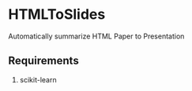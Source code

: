 HTMLToSlides
============
Automatically summarize HTML Paper to Presentation

Requirements
------------
1. scikit-learn
